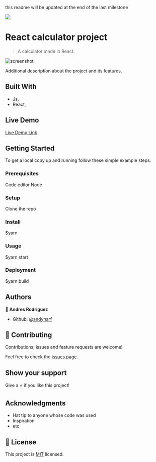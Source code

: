 

this readme will be updated at the end of the last milestone




![](https://img.shields.io/badge/Microverse-blueviolet)

# React calculator project

> A calculator made in React.

![screenshot](https://i.imgur.com/9iqpgRl.jpg)

Additional description about the project and its features.

## Built With

- Js,
- React,

## Live Demo

[Live Demo Link](https://andy-calculator.herokuapp.com/)


## Getting Started

To get a local copy up and running follow these simple example steps.

### Prerequisites
Code editor
Node

### Setup
Clone the repo

### Install
$yarn

### Usage
$yarn start 

### Deployment
$yarn build


## Authors

👤 **Andres Rodriguez**

- Github: [@andynarf](https://github.com/andynarf)


## 🤝 Contributing

Contributions, issues and feature requests are welcome!

Feel free to check the [issues page](issues/).

## Show your support

Give a ⭐️ if you like this project!

## Acknowledgments

- Hat tip to anyone whose code was used
- Inspiration
- etc

## 📝 License

This project is [MIT](lic.url) licensed.
